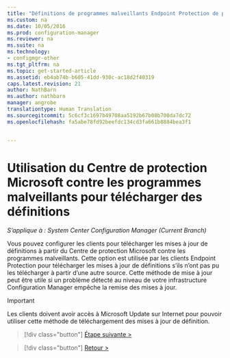 ```yaml
---
title: "Définitions de programmes malveillants Endpoint Protection de partage réseau | System Center Configuration Manager"
ms.custom: na
ms.date: 10/05/2016
ms.prod: configuration-manager
ms.reviewer: na
ms.suite: na
ms.technology:
- configmgr-other
ms.tgt_pltfrm: na
ms.topic: get-started-article
ms.assetid: eb4ab74b-b605-41dd-930c-ac18d2f40319
caps.latest.revision: 21
author: NathBarn
ms.author: nathbarn
manager: angrobe
translationtype: Human Translation
ms.sourcegitcommit: 5c6cf3c1697b49708aa5192b67b08b700da7dc72
ms.openlocfilehash: fa5abe78fd92beefdc134cd3fa661b8884bea3f1


---
```


# <a name="using-the-microsoft-malware-protection-center-to-download-definitions"></a>Utilisation du Centre de protection Microsoft contre les programmes malveillants pour télécharger des définitions

*S’applique à : System Center Configuration Manager (Current Branch)*

 Vous pouvez configurer les clients pour télécharger les mises à jour de définitions à partir du Centre de protection Microsoft contre les programmes malveillants. Cette option est utilisée par les clients Endpoint Protection pour télécharger les mises à jour de définitions s’ils n’ont pas pu les télécharger à partir d’une autre source. Cette méthode de mise à jour peut être utile si un problème détecté au niveau de votre infrastructure Configuration Manager empêche la remise des mises à jour.

> [!IMPORTANT]
>  Les clients doivent avoir accès à Microsoft Update sur Internet pour pouvoir utiliser cette méthode de téléchargement des mises à jour de définition.


> [!div class="button"]
[Étape suivante >](endpoint-antimalware-policies.md)

> [!div class="button"]
[Retour >](endpoint-configure-alerts.md)



<!--HONumber=Nov16_HO1-->


